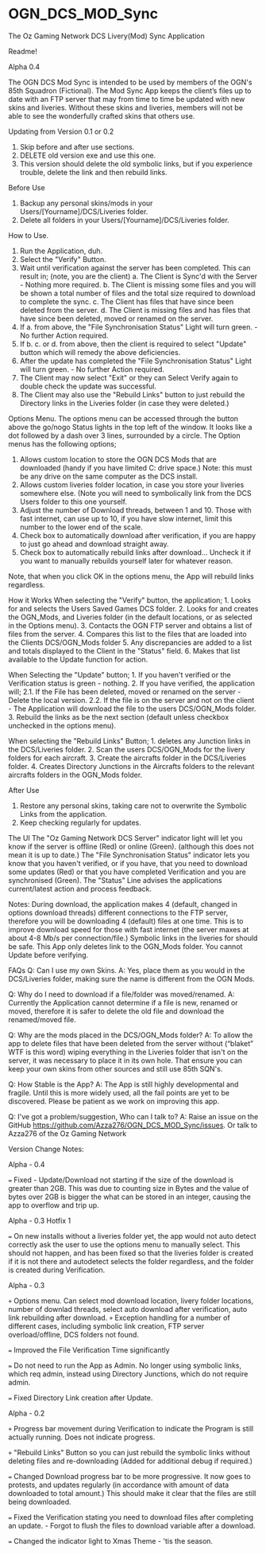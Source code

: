 # OGN_DCS_MOD_Sync  
  
The Oz Gaming Network DCS Livery(Mod) Sync Application

Readme!

Alpha 0.4

The OGN DCS Mod Sync is intended to be used by members of the OGN's 85th Squadron (Fictional). The Mod Sync App keeps the client’s files up to date with an FTP server that
may from time to time be updated with new skins and liveries. Without these skins and liveries, members will not be able to see the wonderfully crafted skins that others use.

Updating from Version 0.1 or 0.2
1. Skip before and after use sections.
2. DELETE old version exe and use this one.
3. This version should delete the old symbolic links, but if you experience trouble, delete the link and then rebuild links.

Before Use
1. Backup any personal skins/mods in your Users/[Yourname]/DCS/Liveries folder.
2. Delete all folders in your Users/[Yourname]/DCS/Liveries folder.

How to Use.
1. Run the Application, duh.
2. Select the "Verify" Button.
3. Wait until verification against the server has been completed. This can result in; (note, you are the client)
	a. The Client is Sync'd with the Server - Nothing more required.
	b. The Client is missing some files and you will be shown a total number of files and the total size required to download to complete the sync.
	c. The Client has files that have since been deleted from the server.
	d. The Client is missing files and has files that have since been deleted, moved or renamed on the server.
4. If a. from above, the "File Synchronisation Status" Light will turn green. - No further Action required.
5. If b. c. or d. from above, then the client is required to select "Update" button which will remedy the above deficiencies.
6. After the update has completed the "File Synchronisation Status" Light will turn green. - No further Action required.
7. The Client may now select "Exit" or they can Select Verify again to double check the update was successful.
8. The Client may also use the "Rebuild Links" button to just rebuild the Directory links in the Liveries folder (in case they were deleted.)

Options Menu.
The options menu can be accessed through the button above the go/nogo Status lights in the top left of the window. It looks like a dot followed by a dash over 3 lines, surrounded by a circle.
The Option menus has the following options;
1. Allows custom location to store the OGN DCS Mods that are downloaded (handy if you have limited C: drive space.) Note: this must be any drive on the same computer as the DCS install.
2. Allows custom liveries folder location, in case you store your liveries somewhere else. (Note you will need to symbolically link from the DCS Users folder to this one yourself.
3. Adjust the number of Download threads, between 1 and 10. Those with fast internet, can use up to 10, if you have slow internet, limit this number to the lower end of the scale.
4. Check box to automatically download after verification, if you are happy to just go ahead and download straight away.
5. Check box to automatically rebuild links after download... Uncheck it if you want to manually rebuilds yourself later for whatever reason.

Note, that when you click OK in the options menu, the App will rebuild links regardless.

How it Works
When selecting the "Verify" button, the application;
	1. Looks for and selects the Users Saved Games DCS folder.
	2. Looks for and creates the OGN_Mods, and Liveries folder (in the default locations, or as selected in the Options menu).
	3. Contacts the OGN FTP server and obtains a list of files from the server.
	4. Compares this list to the files that are loaded into the Clients DCS/OGN_Mods folder
	5. Any discrepancies are added to a list and totals displayed to the Client in the "Status" field.
	6. Makes that list available to the Update function for action.
	
When Selecting the "Update" button;
	1. If you haven't verified or the Verification status is green - nothing.
	2. If you have verified, the application will;
		2.1. If the File has been deleted, moved or renamed on the server - Delete the local version.
		2.2. If the file is on the server and not on the client - The Application will download the file to the users DCS/OGN_Mods folder.
	3. Rebuild the links as be the next section (default unless checkbox unchecked in the options menu).

When selecting the "Rebuild Links" Button;
	1. deletes any Junction links in the DCS/Liveries folder.
	2. Scan the users DCS/OGN_Mods for the livery folders for each aircraft.
	3. Create the aircrafts folder in the DCS/Liveries folder.
	4. Creates Directory Junctions in the Aircrafts folders to the relevant aircrafts folders in the OGN_Mods folder.
	
After Use
1. Restore any personal skins, taking care not to overwrite the Symbolic Links from the application.
2. Keep checking regularly for updates.

The UI
The "Oz Gaming Network DCS Server" indicator light will let you know if the server is offline (Red) or online (Green). (although this does not mean it is up to date.)
The "File Synchronisation Status" indicator lets you know that you haven't verified, or if you have, that you need to download some updates (Red)
	or that you have completed Verification and you are synchronised (Green).
The "Status" Line advises the applications current/latest action and process feedback.

Notes:
During download, the application makes 4 (default, changed in options download threads) different connections to the FTP server, therefore you will be downloading 
	4 (default) files at one time. This is to improve download speed for those with fast internet (the server maxes at about 4-8 Mb/s per connection/file.)
Symbolic links in the liveries for should be safe. This App only deletes link to the OGN_Mods folder.
You cannot Update before verifying.

FAQs
Q: Can I use my own Skins.
A: Yes, place them as you would in the DCS/Liveries folder, making sure the name is different from the OGN Mods.

Q: Why do I need to download if a file/folder was moved/renamed.
A: Currently the Application cannot determine if a file is new, renamed or moved, therefore it is safer to delete the old file and download the renamed/moved file.

Q: Why are the mods placed in the DCS/OGN_Mods folder?
A: To allow the app to delete files that have been deleted from the server without (“blaket” WTF is this word) wiping everything in the Liveries folder that isn't on the server, it was necessary to place it in its own hole. That ensure you can keep your own skins from other sources and still use 85th SQN's.
	
Q: How Stable is the App?
A: The App is still highly developmental and fragile. Until this is more widely used, all the fail points are yet to be discovered. Please be patient as we work on improving this app.	
	
Q: I've got a problem/suggestion, Who can I talk to?
A: Raise an issue on the GitHub https://github.com/Azza276/OGN_DCS_MOD_Sync/issues. Or talk to Azza276 of the Oz Gaming Network

Version Change Notes:

Alpha - 0.4

`=` Fixed - Update/Download not starting if the size of the download is greater than 2GB. This was due to counting size in Bytes and the value of bytes over 2GB is bigger the what can be stored in an integer, causing the app to overflow and trip up.

Alpha - 0.3 Hotfix 1

`=` On new installs without a liveries folder yet, the app would not auto detect correctly ask the user to use the options menu to manually select. This should not happen, and has been fixed so that the liveries folder is created if it is not there and autodetect selects the folder regardless, and the folder is created during Verification.

Alpha - 0.3

`+` Options menu. Can select mod download location, livery folder locations, number of downlad threads, select auto download after verification, auto link rebuilding after download.
`+` Exception handling for a number of different cases, including symbolic link creation, FTP server overload/offline, DCS folders not found.

`=` Improved the File Verification Time significantly

`=` Do not need to run the App as Admin. No longer using symbolic links, which req admin, instead using Directory Junctions, which do not require admin.

`=` Fixed Directory Link creation after Update.


Alpha - 0.2

`+` Progress bar movement during Verification to indicate the Program is still actually running. Does not indicate progress.

`+` "Rebuild Links" Button so you can just rebuild the symbolic links without deleting files and re-downloading (Added for additional debug if required.)

`=` Changed Download progress bar to be more progressive. It now goes to protests, and updates regularly (in accordance with amount of data downloaded to total amount.) This should make it clear that the	files are still being downloaded.

`=` Fixed the Verification stating you need to download files after completing an update. - Forgot to flush the files to download variable after a download.

`=` Changed the indicator light to Xmas Theme - 'tis the season.
 

